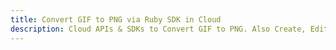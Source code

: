 ---title: Convert GIF to PNG via Ruby SDK in Clouddescription: Cloud APIs & SDKs to Convert GIF to PNG. Also Create, Edit & Render Microsoft Word & OpenOffice documents in the Cloud.---